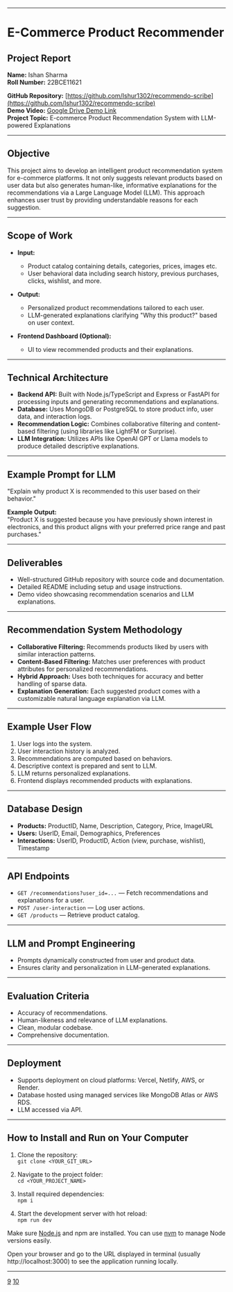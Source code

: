 

***

# E-Commerce Product Recommender  
## Project Report

**Name:** Ishan Sharma  
**Roll Number:** 22BCE11621  

**GitHub Repository:** [https://github.com/Ishur1302/recommendo-scribe](https://github.com/Ishur1302/recommendo-scribe)  
**Demo Video:** [Google Drive Demo Link](https://drive.google.com/file/d/1VLsfNkK0rzUOMqsmoJ5Zr_1GogQCd_6P/view?usp=sharing)  
**Project Topic:** E-commerce Product Recommendation System with LLM-powered Explanations

***

## Objective  
This project aims to develop an intelligent product recommendation system for e-commerce platforms. It not only suggests relevant products based on user data but also generates human-like, informative explanations for the recommendations via a Large Language Model (LLM). This approach enhances user trust by providing understandable reasons for each suggestion.

***

## Scope of Work  
- **Input:**  
  - Product catalog containing details, categories, prices, images etc.  
  - User behavioral data including search history, previous purchases, clicks, wishlist, and more.

- **Output:**  
  - Personalized product recommendations tailored to each user.  
  - LLM-generated explanations clarifying "Why this product?" based on user context.

- **Frontend Dashboard (Optional):**  
  - UI to view recommended products and their explanations.

***

## Technical Architecture  
- **Backend API:** Built with Node.js/TypeScript and Express or FastAPI for processing inputs and generating recommendations and explanations.  
- **Database:** Uses MongoDB or PostgreSQL to store product info, user data, and interaction logs.  
- **Recommendation Logic:** Combines collaborative filtering and content-based filtering (using libraries like LightFM or Surprise).  
- **LLM Integration:** Utilizes APIs like OpenAI GPT or Llama models to produce detailed descriptive explanations.

***

## Example Prompt for LLM  
"Explain why product X is recommended to this user based on their behavior."  

**Example Output:**  
"Product X is suggested because you have previously shown interest in electronics, and this product aligns with your preferred price range and past purchases."

***

## Deliverables  
- Well-structured GitHub repository with source code and documentation.  
- Detailed README including setup and usage instructions.  
- Demo video showcasing recommendation scenarios and LLM explanations.

***

## Recommendation System Methodology  
- **Collaborative Filtering:** Recommends products liked by users with similar interaction patterns.  
- **Content-Based Filtering:** Matches user preferences with product attributes for personalized recommendations.  
- **Hybrid Approach:** Uses both techniques for accuracy and better handling of sparse data.  
- **Explanation Generation:** Each suggested product comes with a customizable natural language explanation via LLM.

***

## Example User Flow  
1. User logs into the system.  
2. User interaction history is analyzed.  
3. Recommendations are computed based on behaviors.  
4. Descriptive context is prepared and sent to LLM.  
5. LLM returns personalized explanations.  
6. Frontend displays recommended products with explanations.

***

## Database Design  
- **Products:** ProductID, Name, Description, Category, Price, ImageURL  
- **Users:** UserID, Email, Demographics, Preferences  
- **Interactions:** UserID, ProductID, Action (view, purchase, wishlist), Timestamp  

***

## API Endpoints  
- `GET /recommendations?user_id=...` — Fetch recommendations and explanations for a user.  
- `POST /user-interaction` — Log user actions.  
- `GET /products` — Retrieve product catalog.

***

## LLM and Prompt Engineering  
- Prompts dynamically constructed from user and product data.  
- Ensures clarity and personalization in LLM-generated explanations.

***

## Evaluation Criteria  
- Accuracy of recommendations.  
- Human-likeness and relevance of LLM explanations.  
- Clean, modular codebase.  
- Comprehensive documentation.

***

## Deployment  
- Supports deployment on cloud platforms: Vercel, Netlify, AWS, or Render.  
- Database hosted using managed services like MongoDB Atlas or AWS RDS.  
- LLM accessed via API.

***

## How to Install and Run on Your Computer  

1. Clone the repository:  
   `git clone <YOUR_GIT_URL>`

2. Navigate to the project folder:  
   `cd <YOUR_PROJECT_NAME>`

3. Install required dependencies:  
   `npm i`

4. Start the development server with hot reload:  
   `npm run dev`

Make sure [Node.js](https://nodejs.org/) and npm are installed. You can use [nvm](https://github.com/nvm-sh/nvm) to manage Node versions easily.

Open your browser and go to the URL displayed in terminal (usually http://localhost:3000) to see the application running locally.

***


[9](https://www.kaggle.com/code/shawamar/product-recommendation-system-for-e-commerce)
[10](https://wangcongcong123.github.io/files/bechelor-thesis/report.pdf)
